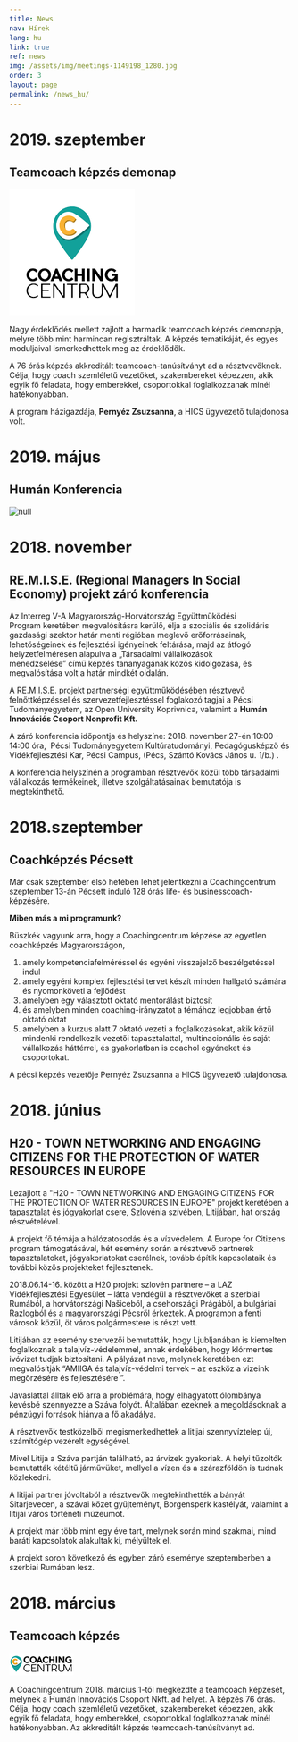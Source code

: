 ```yaml
---
title: News
nav: Hírek
lang: hu
link: true
ref: news
img: /assets/img/meetings-1149198_1280.jpg
order: 3
layout: page
permalink: /news_hu/
---
```

# 2019. szeptember

## Teamcoach képzés demonap

![null](/assets/img/coaching-centrum-logo.png)

Nagy érdeklődés mellett zajlott a harmadik teamcoach képzés demonapja, melyre több mint harmincan regisztráltak. A képzés tematikáját, és egyes moduljaival ismerkedhettek meg az érdeklődők. 

A 76 órás képzés akkreditált teamcoach-tanúsítványt ad a résztvevőknek.  Célja, hogy coach szemléletű vezetőket, szakembereket képezzen, akik egyik fő feladata, hogy emberekkel, csoportokkal foglalkozzanak minél hatékonyabban.  

A program házigazdája, **Pernyéz Zsuzsanna**, a HICS ügyvezető tulajdonosa volt.  

# 2019. május

## Humán Konferencia

![null](/assets/img/humán-klub.png)

# 2018. november

## RE.M.I.S.E. (Regional Managers In Social Economy) projekt záró konferencia

Az Interreg V-A Magyarország-Horvátország Együttműködési Program keretében megvalósításra kerülő, élja a szociális és szolidáris gazdasági szektor határ menti régióban meglevő erőforrásainak, lehetőségeinek és fejlesztési igényeinek feltárása, majd az átfogó helyzetfelmérésen alapulva a „Társadalmi vállalkozások menedzselése” című képzés tananyagának közös kidolgozása, és megvalósítása volt a határ mindkét oldalán.

A RE.M.I.S.E. projekt partnerségi együttműködésében résztvevő felnőttképzéssel és szervezetfejlesztéssel foglakozó tagjai a Pécsi Tudományegyetem, az Open University Koprivnica, valamint a **Humán Innovációs Csoport Nonprofit Kft.**

A záró konferencia időpontja és helyszíne: 2018. november 27-én 10:00 - 14:00 óra,  Pécsi Tudományegyetem Kultúratudományi, Pedagógusképző és
Vidékfejlesztési Kar, Pécsi Campus, (Pécs, Szántó Kovács János u. 1/b.) .

A konferencia helyszínén a programban résztvevők közül több társadalmi
vállalkozás termékeinek, illetve szolgáltatásainak bemutatója is megtekinthető.

# 2018.szeptember

## **Coachképzés Pécsett**

Már csak szeptember első hetében lehet jelentkezni a Coachingcentrum szeptember 13-án Pécsett induló 128 órás life- és businesscoach-képzésére.

**Miben más a mi programunk?**

Büszkék vagyunk arra, hogy a Coachingcentrum képzése az egyetlen coachképzés Magyarországon,

1. amely kompetenciafelméréssel és egyéni visszajelző beszélgetéssel indul
2. amely egyéni komplex fejlesztési tervet készít minden hallgató számára és nyomonköveti a fejlődést
3. amelyben egy választott oktató mentorálást biztosít
4. és amelyben minden coaching-irányzatot a témához legjobban értő oktató oktat
5. amelyben a kurzus alatt 7 oktató vezeti a foglalkozásokat, akik közül mindenki rendelkezik vezetői tapasztalattal, multinacionális és saját vállalkozás háttérrel, és gyakorlatban is coachol egyéneket és csoportokat.

A pécsi képzés vezetője Pernyéz Zsuzsanna a HICS ügyvezető tulajdonosa.

# **2018. június**

## **H20 - TOWN NETWORKING AND ENGAGING CITIZENS FOR THE PROTECTION OF WATER RESOURCES IN EUROPE**

Lezajlott a "H20 - TOWN NETWORKING AND ENGAGING CITIZENS FOR THE PROTECTION OF WATER RESOURCES IN EUROPE" projekt keretében a tapasztalat és jógyakorlat csere, Szlovénia szívében, Litijában, hat ország részvételével.  

A projekt fő témája a hálózatosodás és a vízvédelem. A Europe for Citizens program támogatásával, hét esemény során a résztvevő partnerek tapasztalatokat, jógyakorlatokat cserélnek, tovább építik kapcsolataik és további közös projekteket fejlesztenek.

2018.06.14-16. között a H20 projekt szlovén partnere – a LAZ Vidékfejlesztési Egyesület – látta vendégül a résztvevőket a szerbiai Rumából, a horvátországi Našiceből, a csehországi Prágából, a bulgáriai Razlogból és a magyarországi Pécsről érkeztek. A programon a fenti városok közül, öt város polgármestere is részt vett.

Litijában az esemény szervezői bemutatták, hogy Ljubljanában is kiemelten foglalkoznak a talajvíz-védelemmel, annak érdekében, hogy klórmentes ivóvizet tudjak biztosítani. A pályázat neve, melynek keretében ezt megvalósítják “AMIIGA és talajvíz-védelmi tervek – az eszköz a vizeink megőrzésére és fejlesztésére ”.

Javaslattal álltak elő arra a problémára, hogy elhagyatott ólombánya kevésbé szennyezze a Száva folyót. Általában ezeknek a megoldásoknak a pénzügyi források hiánya a fő akadálya.

A résztvevők testközelből megismerkedhettek a litijai szennyvíztelep új, számítógép vezérelt egységével.

Mivel Litija a Száva partján található, az árvizek gyakoriak. A helyi tűzoltók bemutatták kétéltű járművüket, mellyel a vízen és a szárazföldön is tudnak közlekedni.

A litijai partner jóvoltából a résztvevők megtekinthették a bányát Sitarjevecen, a szávai kőzet gyűjteményt, Borgensperk kastélyát, valamint a litijai város történeti múzeumot.

A projekt már több mint egy éve tart, melynek során mind szakmai, mind baráti kapcsolatok alakultak ki, mélyültek el.

A projekt soron következő és egyben záró eseménye szeptemberben a szerbiai Rumában lesz.

# 2018. március

## Teamcoach képzés 

![Coaching centrum logo](/assets/img/logo_cc.png)

A Coachingcentrum 2018. március 1-től megkezdte a teamcoach képzését, melynek a Humán Innovációs Csoport Nkft. ad helyet. A képzés 76 órás. Célja, hogy coach szemléletű vezetőket, szakembereket képezzen, akik egyik fő feladata, hogy emberekkel, csoportokkal foglalkozzanak minél hatékonyabban.   Az akkreditált képzés teamcoach-tanúsítványt ad.

##
